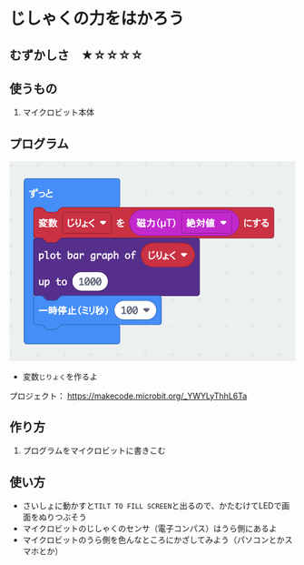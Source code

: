 # じしゃくの力をはかろう

## むずかしさ　★☆☆☆☆

## 使うもの
1. マイクロビット本体

## プログラム

![](./mag.png)

* 変数`じりょく`を作るよ

プロジェクト： https://makecode.microbit.org/_YWYLyThhL6Ta

## 作り方

1. プログラムをマイクロビットに書きこむ

## 使い方

* さいしょに動かすと`TILT TO FILL SCREEN`と出るので、かたむけてLEDで画面をぬりつぶそう
* マイクロビットのじしゃくのセンサ（電子コンパス）はうら側にあるよ
* マイクロビットのうら側を色んなところにかざしてみよう（パソコンとかスマホとか）
